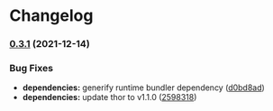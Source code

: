 # Changelog

### [0.3.1](https://www.github.com/WFCD/warframe-ruby/compare/v0.3.0...v0.3.1) (2021-12-14)


### Bug Fixes

* **dependencies:** generify runtime bundler dependency ([d0bd8ad](https://www.github.com/WFCD/warframe-ruby/commit/d0bd8ad2f4096dade9175461c0c4a1c8cc2114ca))
* **dependencies:** update thor to v1.1.0 ([2598318](https://www.github.com/WFCD/warframe-ruby/commit/2598318b351cfd07f7a691305cc1141681db598b))
